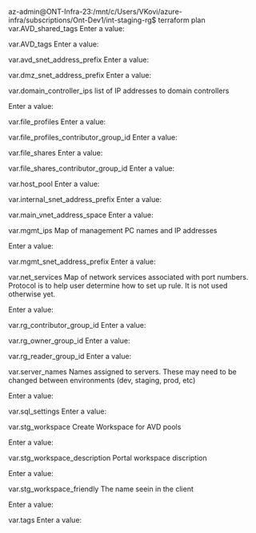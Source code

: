 az-admin@ONT-Infra-23:/mnt/c/Users/VKovi/azure-infra/subscriptions/Ont-Dev1/int-staging-rg$ terraform plan
var.AVD_shared_tags
  Enter a value:

var.AVD_tags
  Enter a value:

var.avd_snet_address_prefix
  Enter a value:

var.dmz_snet_address_prefix
  Enter a value:

var.domain_controller_ips
  list of IP addresses to domain controllers

  Enter a value:

var.file_profiles
  Enter a value:

var.file_profiles_contributor_group_id
  Enter a value:

var.file_shares
  Enter a value:

var.file_shares_contributor_group_id
  Enter a value:

var.host_pool
  Enter a value:

var.internal_snet_address_prefix
  Enter a value:

var.main_vnet_address_space
  Enter a value:

var.mgmt_ips
  Map of management PC names and IP addresses

  Enter a value:

var.mgmt_snet_address_prefix
  Enter a value:

var.net_services
  Map of network services associated with port numbers. Protocol is to help user determine how to set up rule. It is not used otherwise yet.

  Enter a value:

var.rg_contributor_group_id
  Enter a value:

var.rg_owner_group_id
  Enter a value:

var.rg_reader_group_id
  Enter a value:

var.server_names
  Names assigned to servers. These may need to be changed between environments (dev, staging, prod, etc)

  Enter a value:

var.sql_settings
  Enter a value:

var.stg_workspace
  Create Workspace for AVD pools

  Enter a value:

var.stg_workspace_description
  Portal workspace discription

  Enter a value:

var.stg_workspace_friendly
  The name seein in the client

  Enter a value:

var.tags
  Enter a value:
